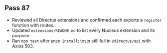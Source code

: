 ## Pass 87
- Reviewed all Directus extensions and confirmed each exports a `register` function with routes.
- Updated `extensions/README.md` to list every Nucleus extension and its purpose.
- Ran `npm test` after `pnpm install`; tests still fail in `@directus/api` with Axios 503.
